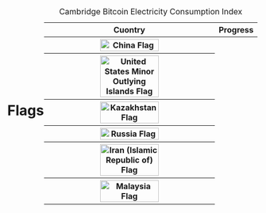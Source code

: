# Flags

<link rel="stylesheet" href="https://cdn.jsdelivr.net/npm/charts.css/dist/charts.min.css">

<style>
body {
  display: flex;
  justify-content: center;
  align-items: center;
  height: 100vh;
  margin: 0;
}

#labels-with-flags {
  --labels-size: 2.5rem;
  --color: red;
  height: 400px;
  max-width: 600px;
  margin: 0 auto;
}

#labels-with-flags img {
  width: 60%;
  height: auto;
}
</style>


<table id="labels-with-flags" class="charts-css column show-heading show-labels show-primary-axis data-spacing-5">
  <caption> 
    Cambridge Bitcoin Electricity Consumption Index
  </caption>
  <thead>
    <tr>
      <th scope="col"> Cuontry </th>
      <th scope="col"> Progress </th>
    </tr>
  </thead>
  <tbody>
    <tr>
      <th scope="row"> <img class="flag" src="https://flagicons.lipis.dev/flags/4x3/cn.svg" alt="China Flag"> </th>
      <td style="--size: calc( 2 * 0.4604 );"></td>
    </tr>
    <tr>
      <th scope="row"> <img class="flag" src="https://flagicons.lipis.dev/flags/4x3/um.svg" alt="United States Minor Outlying Islands Flag"> </th>
      <td style="--size: calc( 2 * 0.1685 );"></td>
    </tr>
    <tr>
      <th scope="row"> <img class="flag" src="https://flagicons.lipis.dev/flags/4x3/kz.svg" alt="Kazakhstan Flag"> </th>
      <td style="--size: calc( 2 * 0.0819 );"></td>
    </tr>
    <tr>
      <th scope="row"> <img class="flag" src="https://flagicons.lipis.dev/flags/4x3/ru.svg" alt="Russia Flag"> </th>
      <td style="--size: calc( 2 * 0.0684 );"></td>
    </tr>
    <tr>
      <th scope="row"> <img class="flag" src="https://flagicons.lipis.dev/flags/4x3/ir.svg" alt="Iran (Islamic Republic of) Flag"> </th>
      <td style="--size: calc( 2 * 0.0464 );"></td>
    </tr>
    <tr>
      <th scope="row"> <img class="flag" src="https://flagicons.lipis.dev/flags/4x3/my.svg" alt="Malaysia Flag"> </th>
      <td style="--size: calc( 2 * 0.0344 );"></td>
    </tr>
    <tr>
      <th scope="row"> <img class="flag" src="https://flagicons.lipis.dev/flags/4x3/ca.svg" alt="Canada Flag"> </th>
      <td style="--size: calc( 2 * 0.03 );"></td>
    </tr>
    <tr>
      <th scope="row"> <img class="flag" src="https://flagicons.lipis.dev/flags/4x3/de.svg" alt="Germany Flag"> </th>
      <td style="--size: calc( 2 * 0.0281 );"></td>
    </tr>
    <tr>
      <th scope="row"> <img class="flag" src="https://flagicons.lipis.dev/flags/4x3/ie.svg" alt="Ireland Flag"> </th>
      <td style="--size: calc( 2 * 0.0227;"></td>
    </tr>
    <tr>
      <th scope="row"> Other </th>
      <td style="--size: calc( 2 * 0.0592;"></td>
    </tr>
  </tbody>
</table>
